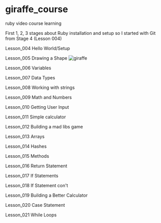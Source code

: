 # giraffe_course
ruby video course learning

First 1, 2, 3 stages about Ruby installation and setup
so I started with Git from Stage 4 (Lesson 004)

Lesson_004 Hello World/Setup

Lesson_005 Drawing a Shape
![giraffe](https://user-images.githubusercontent.com/2319262/188821264-1cc3bb02-7bbe-401b-87d6-25c1b2c14c1d.PNG)

Lesson_006 Variables

Lesson_007 Data Types

Lesson_008 Working with strings

Lesson_009 Math and Numbers

Lesson_010 Getting User Input

Lesson_011 Simple calculator

Lesson_012 Building a mad libs game

Lesson_013 Arrays

Lesson_014 Hashes

Lesson_015 Methods

Lesson_016 Return Statement

Lesson_017 If Statements

Lesson_018 If Statement con't

Lesson_019 Building a Better Calculator

Lesson_020 Case Statement

Lesson_021 While Loops
